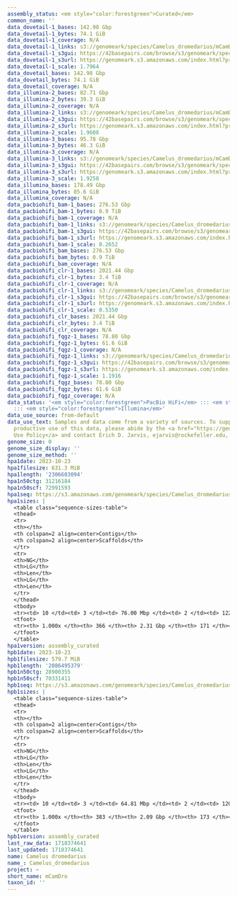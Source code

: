 ```yaml
---
assembly_status: <em style="color:forestgreen">Curated</em>
common_name: ''
data_dovetail-1_bases: 142.98 Gbp
data_dovetail-1_bytes: 74.1 GiB
data_dovetail-1_coverage: N/A
data_dovetail-1_links: s3://genomeark/species/Camelus_dromedarius/mCamDro1/genomic_data/dovetail/<br>
data_dovetail-1_s3gui: https://42basepairs.com/browse/s3/genomeark/species/Camelus_dromedarius/mCamDro1/genomic_data/dovetail/
data_dovetail-1_s3url: https://genomeark.s3.amazonaws.com/index.html?prefix=species/Camelus_dromedarius/mCamDro1/genomic_data/dovetail/
data_dovetail-1_scale: 1.7964
data_dovetail_bases: 142.98 Gbp
data_dovetail_bytes: 74.1 GiB
data_dovetail_coverage: N/A
data_illumina-2_bases: 82.71 Gbp
data_illumina-2_bytes: 39.3 GiB
data_illumina-2_coverage: N/A
data_illumina-2_links: s3://genomeark/species/Camelus_dromedarius/mCamDro2/genomic_data/illumina/<br>
data_illumina-2_s3gui: https://42basepairs.com/browse/s3/genomeark/species/Camelus_dromedarius/mCamDro2/genomic_data/illumina/
data_illumina-2_s3url: https://genomeark.s3.amazonaws.com/index.html?prefix=species/Camelus_dromedarius/mCamDro2/genomic_data/illumina/
data_illumina-2_scale: 1.9608
data_illumina-3_bases: 95.78 Gbp
data_illumina-3_bytes: 46.3 GiB
data_illumina-3_coverage: N/A
data_illumina-3_links: s3://genomeark/species/Camelus_dromedarius/mCamDro3/genomic_data/illumina/<br>
data_illumina-3_s3gui: https://42basepairs.com/browse/s3/genomeark/species/Camelus_dromedarius/mCamDro3/genomic_data/illumina/
data_illumina-3_s3url: https://genomeark.s3.amazonaws.com/index.html?prefix=species/Camelus_dromedarius/mCamDro3/genomic_data/illumina/
data_illumina-3_scale: 1.9258
data_illumina_bases: 178.49 Gbp
data_illumina_bytes: 85.6 GiB
data_illumina_coverage: N/A
data_pacbiohifi_bam-1_bases: 276.53 Gbp
data_pacbiohifi_bam-1_bytes: 0.9 TiB
data_pacbiohifi_bam-1_coverage: N/A
data_pacbiohifi_bam-1_links: s3://genomeark/species/Camelus_dromedarius/mCamDro1/genomic_data/pacbio_hifi/<br>
data_pacbiohifi_bam-1_s3gui: https://42basepairs.com/browse/s3/genomeark/species/Camelus_dromedarius/mCamDro1/genomic_data/pacbio_hifi/
data_pacbiohifi_bam-1_s3url: https://genomeark.s3.amazonaws.com/index.html?prefix=species/Camelus_dromedarius/mCamDro1/genomic_data/pacbio_hifi/
data_pacbiohifi_bam-1_scale: 0.2652
data_pacbiohifi_bam_bases: 276.53 Gbp
data_pacbiohifi_bam_bytes: 0.9 TiB
data_pacbiohifi_bam_coverage: N/A
data_pacbiohifi_clr-1_bases: 2021.44 Gbp
data_pacbiohifi_clr-1_bytes: 3.4 TiB
data_pacbiohifi_clr-1_coverage: N/A
data_pacbiohifi_clr-1_links: s3://genomeark/species/Camelus_dromedarius/mCamDro1/genomic_data/pacbio_hifi/<br>
data_pacbiohifi_clr-1_s3gui: https://42basepairs.com/browse/s3/genomeark/species/Camelus_dromedarius/mCamDro1/genomic_data/pacbio_hifi/
data_pacbiohifi_clr-1_s3url: https://genomeark.s3.amazonaws.com/index.html?prefix=species/Camelus_dromedarius/mCamDro1/genomic_data/pacbio_hifi/
data_pacbiohifi_clr-1_scale: 0.5350
data_pacbiohifi_clr_bases: 2021.44 Gbp
data_pacbiohifi_clr_bytes: 3.4 TiB
data_pacbiohifi_clr_coverage: N/A
data_pacbiohifi_fqgz-1_bases: 78.80 Gbp
data_pacbiohifi_fqgz-1_bytes: 61.6 GiB
data_pacbiohifi_fqgz-1_coverage: N/A
data_pacbiohifi_fqgz-1_links: s3://genomeark/species/Camelus_dromedarius/mCamDro1/genomic_data/pacbio_hifi/<br>
data_pacbiohifi_fqgz-1_s3gui: https://42basepairs.com/browse/s3/genomeark/species/Camelus_dromedarius/mCamDro1/genomic_data/pacbio_hifi/
data_pacbiohifi_fqgz-1_s3url: https://genomeark.s3.amazonaws.com/index.html?prefix=species/Camelus_dromedarius/mCamDro1/genomic_data/pacbio_hifi/
data_pacbiohifi_fqgz-1_scale: 1.1916
data_pacbiohifi_fqgz_bases: 78.80 Gbp
data_pacbiohifi_fqgz_bytes: 61.6 GiB
data_pacbiohifi_fqgz_coverage: N/A
data_status: '<em style="color:forestgreen">PacBio HiFi</em> ::: <em style="color:forestgreen">Dovetail</em>
  ::: <em style="color:forestgreen">Illumina</em>'
data_use_source: from-default
data_use_text: Samples and data come from a variety of sources. To support fair and
  productive use of this data, please abide by the <a href="https://genome10k.soe.ucsc.edu/data-use-policies/">Data
  Use Policy</a> and contact Erich D. Jarvis, ejarvis@rockefeller.edu, with any questions.
genome_size: 0
genome_size_display: ''
genome_size_method: ''
hpa1date: 2023-10-23
hpa1filesize: 631.3 MiB
hpa1length: '2306603094'
hpa1n50ctg: 31216184
hpa1n50scf: 72991593
hpa1seq: https://s3.amazonaws.com/genomeark/species/Camelus_dromedarius/mCamDro1/assembly_curated/mCamDro1.hap1.cur.20231023.fasta.gz
hpa1sizes: |
  <table class="sequence-sizes-table">
  <thead>
  <tr>
  <th></th>
  <th colspan=2 align=center>Contigs</th>
  <th colspan=2 align=center>Scaffolds</th>
  </tr>
  <tr>
  <th>NG</th>
  <th>LG</th>
  <th>Len</th>
  <th>LG</th>
  <th>Len</th>
  </tr>
  </thead>
  <tbody>
  <tr><td> 10 </td><td> 3 </td><td> 76.00 Mbp </td><td> 2 </td><td> 122.69 Mbp </td></tr><tr><td> 20 </td><td> 6 </td><td> 59.06 Mbp </td><td> 4 </td><td> 114.20 Mbp </td></tr><tr><td> 30 </td><td> 11 </td><td> 46.06 Mbp </td><td> 7 </td><td> 92.12 Mbp </td></tr><tr><td> 40 </td><td> 16 </td><td> 40.88 Mbp </td><td> 9 </td><td> 83.75 Mbp </td></tr><tr style="background-color:#cccccc;"><td> 50 </td><td> 22 </td><td style="background-color:#88ff88;"> 31.22 Mbp </td><td> 12 </td><td style="background-color:#88ff88;"> 72.99 Mbp </td></tr><tr><td> 60 </td><td> 32 </td><td> 20.82 Mbp </td><td> 16 </td><td> 63.78 Mbp </td></tr><tr><td> 70 </td><td> 44 </td><td> 18.53 Mbp </td><td> 20 </td><td> 43.21 Mbp </td></tr><tr><td> 80 </td><td> 63 </td><td> 8.19 Mbp </td><td> 26 </td><td> 30.97 Mbp </td></tr><tr><td> 90 </td><td> 118 </td><td> 2.63 Mbp </td><td> 35 </td><td> 20.37 Mbp </td></tr><tr><td> 100 </td><td> 366 </td><td> 17.26 Kbp </td><td> 171 </td><td> 17.26 Kbp </td></tr></tbody>
  <tfoot>
  <tr><th> 1.000x </th><th> 366 </th><th> 2.31 Gbp </th><th> 171 </th><th> 2.31 Gbp </th></tr>
  </tfoot>
  </table>
hpa1version: assembly_curated
hpb1date: 2023-10-23
hpb1filesize: 579.7 MiB
hpb1length: '2086495379'
hpb1n50ctg: 28900355
hpb1n50scf: 70331411
hpb1seq: https://s3.amazonaws.com/genomeark/species/Camelus_dromedarius/mCamDro1/assembly_curated/mCamDro1.hap2.cur.20231023.fasta.gz
hpb1sizes: |
  <table class="sequence-sizes-table">
  <thead>
  <tr>
  <th></th>
  <th colspan=2 align=center>Contigs</th>
  <th colspan=2 align=center>Scaffolds</th>
  </tr>
  <tr>
  <th>NG</th>
  <th>LG</th>
  <th>Len</th>
  <th>LG</th>
  <th>Len</th>
  </tr>
  </thead>
  <tbody>
  <tr><td> 10 </td><td> 3 </td><td> 64.81 Mbp </td><td> 2 </td><td> 120.77 Mbp </td></tr><tr><td> 20 </td><td> 6 </td><td> 60.27 Mbp </td><td> 4 </td><td> 98.97 Mbp </td></tr><tr><td> 30 </td><td> 10 </td><td> 46.77 Mbp </td><td> 6 </td><td> 91.39 Mbp </td></tr><tr><td> 40 </td><td> 15 </td><td> 36.97 Mbp </td><td> 9 </td><td> 80.20 Mbp </td></tr><tr style="background-color:#cccccc;"><td> 50 </td><td> 21 </td><td style="background-color:#88ff88;"> 28.90 Mbp </td><td> 12 </td><td style="background-color:#88ff88;"> 70.33 Mbp </td></tr><tr><td> 60 </td><td> 29 </td><td> 23.05 Mbp </td><td> 15 </td><td> 62.90 Mbp </td></tr><tr><td> 70 </td><td> 40 </td><td> 14.69 Mbp </td><td> 19 </td><td> 44.22 Mbp </td></tr><tr><td> 80 </td><td> 58 </td><td> 8.56 Mbp </td><td> 24 </td><td> 30.39 Mbp </td></tr><tr><td> 90 </td><td> 107 </td><td> 2.45 Mbp </td><td> 32 </td><td> 23.34 Mbp </td></tr><tr><td> 100 </td><td> 383 </td><td> 22.36 Kbp </td><td> 173 </td><td> 23.13 Kbp </td></tr></tbody>
  <tfoot>
  <tr><th> 1.000x </th><th> 383 </th><th> 2.09 Gbp </th><th> 173 </th><th> 2.09 Gbp </th></tr>
  </tfoot>
  </table>
hpb1version: assembly_curated
last_raw_data: 1718374641
last_updated: 1718374641
name: Camelus dromedarius
name_: Camelus_dromedarius
project: ~
short_name: mCamDro
taxon_id: ''
---
```


